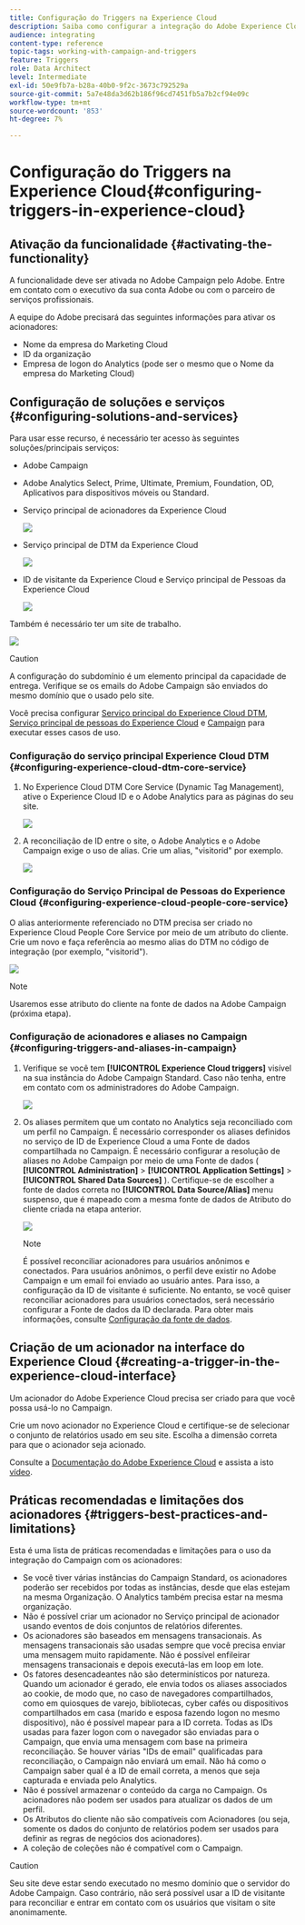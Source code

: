 ```yaml
---
title: Configuração do Triggers na Experience Cloud
description: Saiba como configurar a integração do Adobe Experience Cloud Triggers para começar a enviar entregas personalizadas aos seus clientes com base em seus comportamentos anteriores.
audience: integrating
content-type: reference
topic-tags: working-with-campaign-and-triggers
feature: Triggers
role: Data Architect
level: Intermediate
exl-id: 50e9fb7a-b28a-40b0-9f2c-3673c792529a
source-git-commit: 5a7e48da3d62b186f96cd7451fb5a7b2cf94e09c
workflow-type: tm+mt
source-wordcount: '853'
ht-degree: 7%

---
```


# Configuração do Triggers na Experience Cloud{#configuring-triggers-in-experience-cloud}

## Ativação da funcionalidade {#activating-the-functionality}

A funcionalidade deve ser ativada no Adobe Campaign pelo Adobe. Entre em contato com o executivo da sua conta Adobe ou com o parceiro de serviços profissionais.

A equipe do Adobe precisará das seguintes informações para ativar os acionadores:

* Nome da empresa do Marketing Cloud
* ID da organização
* Empresa de logon do Analytics (pode ser o mesmo que o Nome da empresa do Marketing Cloud)

## Configuração de soluções e serviços {#configuring-solutions-and-services}

Para usar esse recurso, é necessário ter acesso às seguintes soluções/principais serviços:

* Adobe Campaign
* Adobe Analytics Select, Prime, Ultimate, Premium, Foundation, OD, Aplicativos para dispositivos móveis ou Standard.
* Serviço principal de acionadores da Experience Cloud

  ![](assets/trigger_uc_prereq_1.png)

* Serviço principal de DTM da Experience Cloud

  ![](assets/trigger_uc_prereq_2.png)

* ID de visitante da Experience Cloud e Serviço principal de Pessoas da Experience Cloud

  ![](assets/trigger_uc_prereq_3.png)

Também é necessário ter um site de trabalho.

![](assets/trigger_uc_prereq_4.png)

>[!CAUTION]
>
>A configuração do subdomínio é um elemento principal da capacidade de entrega. Verifique se os emails do Adobe Campaign são enviados do mesmo domínio que o usado pelo site.

Você precisa configurar [Serviço principal do Experience Cloud DTM](#configuring-experience-cloud-dtm-core-service), [Serviço principal de pessoas do Experience Cloud](#configuring-experience-cloud-people-core-service) e [Campaign](#configuring-triggers-and-aliases-in-campaign) para executar esses casos de uso.

### Configuração do serviço principal Experience Cloud DTM {#configuring-experience-cloud-dtm-core-service}

1. No Experience Cloud DTM Core Service (Dynamic Tag Management), ative o Experience Cloud ID e o Adobe Analytics para as páginas do seu site.

   ![](assets/trigger_uc_conf_1.png)

1. A reconciliação de ID entre o site, o Adobe Analytics e o Adobe Campaign exige o uso de alias. Crie um alias, &quot;visitorid&quot; por exemplo.

   ![](assets/trigger_uc_conf_2.png)

### Configuração do Serviço Principal de Pessoas do Experience Cloud {#configuring-experience-cloud-people-core-service}

O alias anteriormente referenciado no DTM precisa ser criado no Experience Cloud People Core Service por meio de um atributo do cliente. Crie um novo e faça referência ao mesmo alias do DTM no código de integração (por exemplo, &quot;visitorid&quot;).

![](assets/trigger_uc_conf_3.png)

>[!NOTE]
>
>Usaremos esse atributo do cliente na fonte de dados na Adobe Campaign (próxima etapa).

### Configuração de acionadores e aliases no Campaign {#configuring-triggers-and-aliases-in-campaign}

1. Verifique se você tem **[!UICONTROL Experience Cloud triggers]** visível na sua instância do Adobe Campaign Standard. Caso não tenha, entre em contato com os administradores do Adobe Campaign.

   ![](assets/remarketing_1.png)

1. Os aliases permitem que um contato no Analytics seja reconciliado com um perfil no Campaign. É necessário corresponder os aliases definidos no serviço de ID de Experience Cloud a uma Fonte de dados compartilhada no Campaign. É necessário configurar a resolução de aliases no Adobe Campaign por meio de uma Fonte de dados ( **[!UICONTROL Administration]** > **[!UICONTROL Application Settings]** > **[!UICONTROL Shared Data Sources]** ). Certifique-se de escolher a fonte de dados correta no **[!UICONTROL Data Source/Alias]** menu suspenso, que é mapeado com a mesma fonte de dados de Atributo do cliente criada na etapa anterior.

   ![](assets/trigger_uc_conf_5.png)

   >[!NOTE]
   >
   >É possível reconciliar acionadores para usuários anônimos e conectados. Para usuários anônimos, o perfil deve existir no Adobe Campaign e um email foi enviado ao usuário antes. Para isso, a configuração da ID de visitante é suficiente. No entanto, se você quiser reconciliar acionadores para usuários conectados, será necessário configurar a Fonte de dados da ID declarada. Para obter mais informações, consulte [Configuração da fonte de dados](../../integrating/using/integration-with-audience-manager-or-people-core-service.md#step-2--configure-the-data-sources).

## Criação de um acionador na interface do Experience Cloud {#creating-a-trigger-in-the-experience-cloud-interface}

Um acionador do Adobe Experience Cloud precisa ser criado para que você possa usá-lo no Campaign.

Crie um novo acionador no Experience Cloud e certifique-se de selecionar o conjunto de relatórios usado em seu site. Escolha a dimensão correta para que o acionador seja acionado.

Consulte a [Documentação do Adobe Experience Cloud](https://experienceleague.adobe.com/docs/core-services/interface/activation/triggers.html) e assista a isto [vídeo](https://helpx.adobe.com/marketing-cloud/how-to/email-marketing.html#step-two).

## Práticas recomendadas e limitações dos acionadores {#triggers-best-practices-and-limitations}

Esta é uma lista de práticas recomendadas e limitações para o uso da integração do Campaign com os acionadores:

* Se você tiver várias instâncias do Campaign Standard, os acionadores poderão ser recebidos por todas as instâncias, desde que elas estejam na mesma Organização. O Analytics também precisa estar na mesma organização.
* Não é possível criar um acionador no Serviço principal de acionador usando eventos de dois conjuntos de relatórios diferentes.
* Os acionadores são baseados em mensagens transacionais. As mensagens transacionais são usadas sempre que você precisa enviar uma mensagem muito rapidamente. Não é possível enfileirar mensagens transacionais e depois executá-las em loop em lote.
* Os fatores desencadeantes não são determinísticos por natureza. Quando um acionador é gerado, ele envia todos os aliases associados ao cookie, de modo que, no caso de navegadores compartilhados, como em quiosques de varejo, bibliotecas, cyber cafés ou dispositivos compartilhados em casa (marido e esposa fazendo logon no mesmo dispositivo), não é possível mapear para a ID correta. Todas as IDs usadas para fazer logon com o navegador são enviadas para o Campaign, que envia uma mensagem com base na primeira reconciliação. Se houver várias &quot;IDs de email&quot; qualificadas para reconciliação, o Campaign não enviará um email. Não há como o Campaign saber qual é a ID de email correta, a menos que seja capturada e enviada pelo Analytics.
* Não é possível armazenar o conteúdo da carga no Campaign. Os acionadores não podem ser usados para atualizar os dados de um perfil.
* Os Atributos do cliente não são compatíveis com Acionadores (ou seja, somente os dados do conjunto de relatórios podem ser usados para definir as regras de negócios dos acionadores).
* A coleção de coleções não é compatível com o Campaign.

>[!CAUTION]
>
>Seu site deve estar sendo executado no mesmo domínio que o servidor do Adobe Campaign. Caso contrário, não será possível usar a ID de visitante para reconciliar e entrar em contato com os usuários que visitam o site anonimamente.
